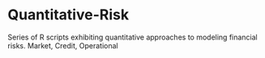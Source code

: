 # Quantitative-Risk
Series of R scripts exhibiting quantitative approaches to modeling financial risks. Market, Credit, Operational
